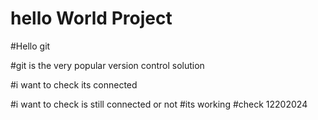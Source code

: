 # hello World Project

#Hello git

#git is the very popular version control solution

#i want to check its connected

#i want to check is still connected or not
#its working
#check 12202024
